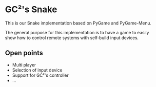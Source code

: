 # GC²'s Snake

This is our Snake implementation based on PyGame and PyGame-Menu.

The general purpose for this implementation is to have a game to easily show
how to control remote systems with self-build input devices.

## Open points

* Multi player
* Selection of input device
* Support for GC²'s controller
* ...
